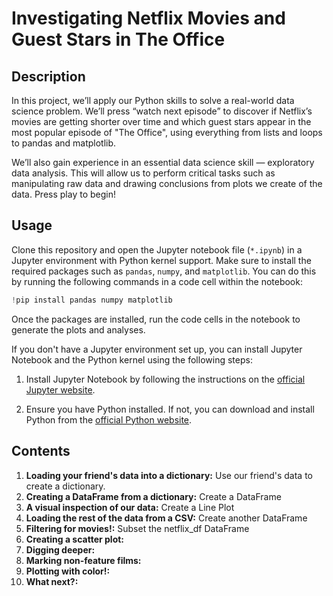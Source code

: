 # Investigating Netflix Movies and Guest Stars in The Office
## Description
In this project, we’ll apply our Python skills to solve a real-world data science problem. We’ll press “watch next episode” to discover if Netflix’s movies are getting shorter over time and which guest stars appear in the most popular episode of "The Office", using everything from lists and loops to pandas and matplotlib.

We’ll also gain experience in an essential data science skill — exploratory data analysis. This will allow us to perform critical tasks such as manipulating raw data and drawing conclusions from plots we create of the data. Press play to begin!
## Usage
Clone this repository and open the Jupyter notebook file (`*.ipynb`) in a Jupyter environment with Python kernel support. Make sure to install the required packages such as `pandas`, `numpy`, and `matplotlib`. You can do this by running the following commands in a code cell within the notebook:
```python
!pip install pandas numpy matplotlib 
```
Once the packages are installed, run the code cells in the notebook to generate the plots and analyses.

If you don't have a Jupyter environment set up, you can install Jupyter Notebook and the Python kernel using the following steps:

1. Install Jupyter Notebook by following the instructions on the [official Jupyter website](https://jupyter.org/install).

2. Ensure you have Python installed. If not, you can download and install Python from the [official Python website](https://www.python.org/downloads/).
## Contents 
1. **Loading your friend's data into a dictionary:** Use our friend's data to create a dictionary.
2. **Creating a DataFrame from a dictionary:** Create a DataFrame
3. **A visual inspection of our data:** Create a Line Plot
4. **Loading the rest of the data from a CSV:** Create another DataFrame
5. **Filtering for movies!:** Subset the netflix_df DataFrame
6. **Creating a scatter plot:** 
7. **Digging deeper:**
8. **Marking non-feature films:**
9. **Plotting with color!:**
10. **What next?:**

